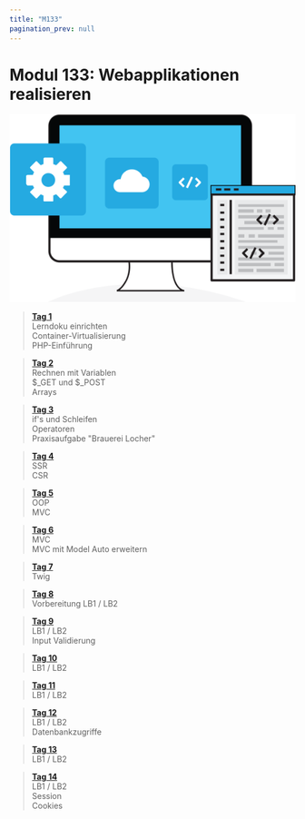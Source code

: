 ```yaml
---
title: "M133"
pagination_prev: null
---
```


# Modul 133: Webapplikationen realisieren

![logo_module](/data/m133/webapplication_logo.png)

> [**Tag 1**](./tag-0001.md)  
> Lerndoku einrichten  
> Container-Virtualisierung  
> PHP-Einführung

> [**Tag 2**](./tag-0002.md)  
> Rechnen mit Variablen  
> $_GET und $_POST  
> Arrays

> [**Tag 3**](./tag-0003.md)  
> if's und Schleifen  
> Operatoren  
> Praxisaufgabe "Brauerei Locher"

> [**Tag 4**](./tag-0004.md)  
> SSR  
> CSR

> [**Tag 5**](./tag-0005.md)  
> OOP  
> MVC

> [**Tag 6**](./tag-0006.md)  
> MVC  
> MVC mit Model Auto erweitern

> [**Tag 7**](./tag-0007.md)  
> Twig

> [**Tag 8**](./tag-0008.md)  
> Vorbereitung LB1 / LB2

> [**Tag 9**](./tag-0009.md)  
> LB1 / LB2  
> Input Validierung

> [**Tag 10**](./tag-0010.md)  
> LB1 / LB2

> [**Tag 11**](./tag-0011.md)  
> LB1 / LB2

> [**Tag 12**](./tag-0012.md)  
> LB1 / LB2  
> Datenbankzugriffe

> [**Tag 13**](./tag-0013.md)  
> LB1 / LB2

> [**Tag 14**](./tag-0014.md)  
> LB1 / LB2  
> Session  
> Cookies